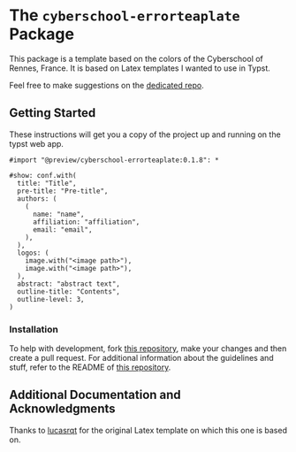 # The `cyberschool-errorteaplate` Package

This package is a template based on the colors of the Cyberschool of Rennes,
France. It is based on Latex templates I wanted to use in Typst.

Feel free to make suggestions on the [dedicated repo](https://github.com/ErrorTeaPot/Cyberschool_template).

## Getting Started

These instructions will get you a copy of the project up and running on the typst
web app.

```typ
#import "@preview/cyberschool-errorteaplate:0.1.8": *

#show: conf.with(
  title: "Title",
  pre-title: "Pre-title",
  authors: (
    (
      name: "name",
      affiliation: "affiliation",
      email: "email",
    ),
  ),
  logos: (
    image.with("<image path>"),
    image.with("<image path>"),
  ),
  abstract: "abstract text",
  outline-title: "Contents",
  outline-level: 3,
)
```

### Installation

To help with development, fork [this repository](https://github.com/ErrorTeaPot/Cyberschool_template), make your changes and then create a pull request.
For additional information about the guidelines and stuff, refer to the README of
[this repository](https://github.com/typst/packages).

## Additional Documentation and Acknowledgments

Thanks to [lucasrqt](https://github.com/lucasrqt) for the original Latex template
on which this one is based on.
